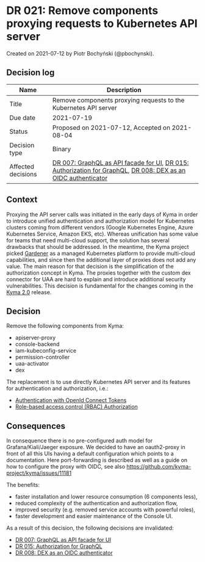 # DR 021: Remove components proxying requests to Kubernetes API server

Created on 2021-07-12 by Piotr Bochyński (@pbochynski).

## Decision log

| Name | Description |
|-----------------------|------------------------------------------------------------------------------------|
| Title | Remove components proxying requests to the Kubernetes API server |
| Due date | 2021-07-19 |
| Status | Proposed on 2021-07-12, Accepted on 2021-08-04|
| Decision type | Binary |
| Affected decisions | [DR 007: GraphQL as API facade for UI](https://github.com/kyma-project/community/blob/main/collaboration/sig-core/decisions/dr-007-GraphQL_as_API_facade_for_UI.md), [DR 015: Authorization for GraphQL](https://github.com/kyma-project/community/blob/main/collaboration/sig-core/decisions/dr-015-Authorization_for_GraphQL.md), [DR 008: DEX as an OIDC authenticator](https://github.com/kyma-project/community/blob/main/collaboration/sig-core/decisions/dr-008-Dex_as_an_OIDC_authenticator.md) |

## Context

Proxying the API server calls was initiated in the early days of Kyma in order to introduce unified authentication and authorization model for Kubernetes clusters coming from different vendors (Google Kubernetes Engine, Azure Kubernetes Service, Amazon EKS, etc). Whereas unification has some value for teams that need multi-cloud support, the solution has several drawbacks that should be addressed. In the meantime, the Kyma project picked [Gardener](https://github.com/gardener) as a managed Kubernetes platform to provide multi-cloud capabilities, and since then the additional layer of proxies does not add any value. The main reason for that decision is the simplification of the authorization concept in Kyma. The proxies together with the custom dex connector for UAA are hard to explain and introduce additional security vulnerabilities. This decision is fundamental for the changes coming in the [Kyma 2.0](https://github.com/kyma-project/kyma/issues/11337) release.

## Decision

Remove the following components from Kyma:
- apiserver-proxy
- console-backend
- iam-kubeconfig-service
- permission-controller
- uaa-activator
- dex

The replacement is to use directly Kubernetes API server and its features for authentication and authorization, i.e.:
- [Authentication with OpenId Connect Tokens](https://kubernetes.io/docs/reference/access-authn-authz/authentication/#openid-connect-tokens)
- [Role-based access control (RBAC) Authorization](https://kubernetes.io/docs/reference/access-authn-authz/rbac/)


## Consequences

In consequence there is no pre-configured auth model for Grafana/Kiali/Jaeger exposure. We decided to have an oauth2-proxy in front of all this UIs having a default configuration which points to a documentation. Here port-forwarding is described as well as a guide on how to configure the proxy with OIDC, see also https://github.com/kyma-project/kyma/issues/11181

The benefits:
- faster installation and lower resource consumption (6 components less),
- reduced complexity of the authentication and authorization flow,
- improved security (e.g. removed service accounts with powerful roles),
- faster development and easier maintenance of the Console UI.

As a result of this decision, the following decisions are invalidated:
- [DR 007: GraphQL as API facade for UI](https://github.com/kyma-project/community/blob/main/collaboration/sig-core/decisions/dr-007-GraphQL_as_API_facade_for_UI.md)
- [DR 015: Authorization for GraphQL](https://github.com/kyma-project/community/blob/main/collaboration/sig-core/decisions/dr-015-Authorization_for_GraphQL.md)
- [DR 008: DEX as an OIDC authenticator](https://github.com/kyma-project/community/blob/main/collaboration/sig-core/decisions/dr-008-Dex_as_an_OIDC_authenticator.md)

